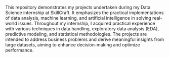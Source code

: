 This repository demonstrates my projects undertaken during my Data Science internship at SkillCraft. It emphasizes the practical implementations of data analysis, machine learning, and artificial intelligence in solving real-world issues. Throughout my internship, I acquired practical experience with various techniques in data handling, exploratory data analysis (EDA), predictive modeling, and statistical methodologies. The projects are intended to address business problems and derive meaningful insights from large datasets, aiming to enhance decision-making and optimize performance.
